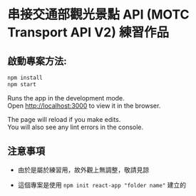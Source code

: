 
# 串接交通部觀光景點 API (MOTC Transport API V2) 練習作品

## 啟動專案方法:

```sh
npm install
npm start  
```

Runs the app in the development mode.\
Open [http://localhost:3000](http://localhost:3000) to view it in the browser.

The page will reload if you make edits.\
You will also see any lint errors in the console.

## 注意事項

- 由於是屬於練習用，故外觀上無調整，敬請見諒

- 這個專案是使用 `npm init react-app "folder name"` 建立的

